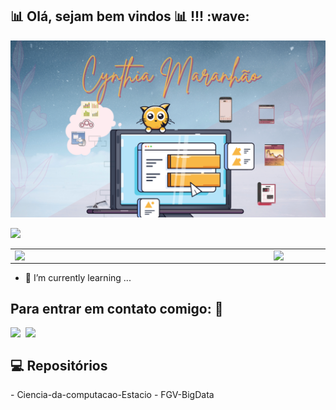 <h2>📊 Olá, sejam bem vindos 📊 !!! :wave:  </h2>

<img src="Images/banner.png" size=80%>
    
![](https://komarev.com/ghpvc/?username=CynthiaMaranhao&color=C1374E&style=plastic)

<center>
<table>
    <tr>
        <td><img width="400px" align="left" src="https://github-readme-stats.vercel.app/api/top-langs/?username=CynthiaMaranhao&hide=html&layout=compact&theme=buefy" /></td>
        <td><img width="495px" align="left" src="https://github-readme-stats.vercel.app/api?username=CynthiaMaranhao&theme=buefy"/></td>
    </tr>   
</table>
</center> 

- 🌱 I’m currently learning ...

<h2>Para entrar em contato comigo: 📱 </h2>
<a href="https://www.linkedin.com/in/CynthiaMaranhao/">
  <img align="left" width="24px" src="https://cdn.jsdelivr.net/npm/simple-icons@v3/icons/linkedin.svg"  />
<a href="mailto:mailtomecynthia.maranhao@gmail.com">
  <img align="left" width="26px" src="https://cdn.jsdelivr.net/npm/simple-icons@v3/icons/gmail.svg" />
</a>
   </br> 
    
<h2> 💻 Repositórios </h2>
- Ciencia-da-computacao-Estacio <a href="https://github.com/CynthiaMaranhao/Ciencia-da-computacao-Estacio"></a>
- FGV-BigData <a href="https://github.com/CynthiaMaranhao/FGV-BigData"></a>
